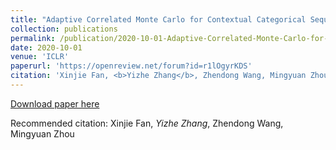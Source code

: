 ```yaml
---
title: "Adaptive Correlated Monte Carlo for Contextual Categorical Sequence Generation."
collection: publications
permalink: /publication/2020-10-01-Adaptive-Correlated-Monte-Carlo-for-Contextual-Categorical-Sequence-Generation
date: 2020-10-01
venue: 'ICLR'
paperurl: 'https://openreview.net/forum?id=r1lOgyrKDS'
citation: 'Xinjie Fan, <b>Yizhe Zhang</b>, Zhendong Wang, Mingyuan Zhou'
---
```


[Download paper here](https://openreview.net/forum?id=r1lOgyrKDS)

Recommended citation: Xinjie Fan, *Yizhe Zhang*, Zhendong Wang, Mingyuan Zhou